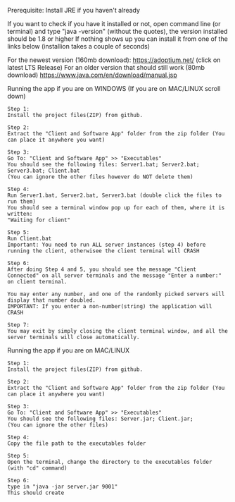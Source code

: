 Prerequisite:
Install JRE if you haven't already 

If you want to check if you have it installed or not, open command line (or terminal) and type "java -version" (without the quotes), the version installed should be 1.8 or higher
If nothing shows up you can install it from one of the links below (installion takes a couple of seconds)

For the newest version (160mb download):
https://adoptium.net/ (click on latest LTS Release)
For an older version that should still work (80mb download)
https://www.java.com/en/download/manual.jsp


Running the app if you are on WINDOWS (If you are on MAC/LINUX scroll down)

    Step 1:
    Install the project files(ZIP) from github.

    Step 2:
    Extract the "Client and Software App" folder from the zip folder (You can place it anywhere you want)

    Step 3:
    Go To: "Client and Software App" >> "Executables"
    You should see the following files: Server1.bat; Server2.bat; Server3.bat; Client.bat
    (You can ignore the other files however do NOT delete them)

    Step 4:
    Run Server1.bat, Server2.bat, Server3.bat (double click the files to run them)
    You should see a terminal window pop up for each of them, where it is written: 
    "Waiting for client"

    Step 5:
    Run Client.bat
    Important: You need to run ALL server instances (step 4) before running the client, otherwisee the client terminal will CRASH

    Step 6:
    After doing Step 4 and 5, you should see the message "Client Connected" on all server terminals and the message "Enter a number:" on client terminal.

    You may enter any number, and one of the randomly picked servers will display that number doubled. 
    IMPORTANT: If you enter a non-number(string) the application will CRASH

    Step 7:
    You may exit by simply closing the client terminal window, and all the server terminals will close automatically. 
    

Running the app if you are on MAC/LINUX

    Step 1:
    Install the project files(ZIP) from github.

    Step 2:
    Extract the "Client and Software App" folder from the zip folder (You can place it anywhere you want)

    Step 3:
    Go To: "Client and Software App" >> "Executables"
    You should see the following files: Server.jar; Client.jar;
    (You can ignore the other files)

    Step 4:
    Copy the file path to the executables folder

    Step 5:
    Open the terminal, change the directory to the executables folder (with "cd" command)
    
    Step 6:
    type in "java -jar server.jar 9001"
    This should create
    
